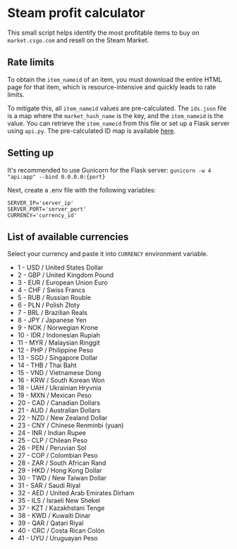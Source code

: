 # Steam profit calculator

This small script helps identify the most profitable items to buy on `market.csgo.com` and resell on the Steam Market.

## Rate limits

To obtain the `item_nameid` of an item, you must download the entire HTML page for that item, which is resource-intensive and quickly leads to rate limits.

To mitigate this, all `item_nameid` values are pre-calculated. The `ids.json` file is a map where the `market_hash_name` is the key, and the `item_nameid` is the value. You can retrieve the `item_nameid` from this file or set up a Flask server using `api.py`. The pre-calculated ID map is available [here](https://github.com/Olimp666/steam-market-item-nameids). 


## Setting up

It's recommended to use Gunicorn for the Flask server:
`gunicorn -w 4 "api:app" --bind 0.0.0.0:{port}`

Next, create a .env file with the following variables:
```
SERVER_IP='server_ip'
SERVER_PORT='server_port'
CURRENCY='currency_id'
```

## List of available currencies

Select your currency and paste it into `CURRENCY` environment variable.

- 1 - USD / United States Dollar
- 2 - GBP / United Kingdom Pound
- 3 - EUR / European Union Euro
- 4 - CHF / Swiss Francs
- 5 - RUB / Russian Rouble
- 6 - PLN / Polish Złoty
- 7 - BRL / Brazilian Reals
- 8 - JPY / Japanese Yen
- 9 - NOK / Norwegian Krone
- 10 - IDR / Indonesian Rupiah
- 11 - MYR / Malaysian Ringgit
- 12 - PHP / Philippine Peso
- 13 - SGD / Singapore Dollar
- 14 - THB / Thai Baht
- 15 - VND / Vietnamese Dong
- 16 - KRW / South Korean Won
- 18 - UAH / Ukrainian Hryvnia
- 19 - MXN / Mexican Peso
- 20 - CAD / Canadian Dollars
- 21 - AUD / Australian Dollars
- 22 - NZD / New Zealand Dollar
- 23 - CNY / Chinese Renminbi (yuan)
- 24 - INR / Indian Rupee
- 25 - CLP / Chilean Peso
- 26 - PEN / Peruvian Sol
- 27 - COP / Colombian Peso
- 28 - ZAR / South African Rand
- 29 - HKD / Hong Kong Dollar
- 30 - TWD / New Taiwan Dollar
- 31 - SAR / Saudi Riyal
- 32 - AED / United Arab Emirates Dirham
- 35 - ILS / Israeli New Shekel
- 37 - KZT / Kazakhstani Tenge
- 38 - KWD / Kuwaiti Dinar
- 39 - QAR / Qatari Riyal
- 40 - CRC / Costa Rican Colón
- 41 - UYU / Uruguayan Peso
